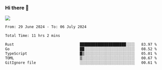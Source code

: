 ### Hi there 👋️

![](https://komarev.com/ghpvc/?username=Loner1024)

<!--START_SECTION:waka-->

```txt
From: 29 June 2024 - To: 06 July 2024

Total Time: 11 hrs 2 mins

Rust                              █████████████████████░░░░   83.97 %
Go                                ██░░░░░░░░░░░░░░░░░░░░░░░   08.52 %
TypeScript                        █▒░░░░░░░░░░░░░░░░░░░░░░░   05.01 %
TOML                              ▒░░░░░░░░░░░░░░░░░░░░░░░░   00.67 %
GitIgnore file                    ░░░░░░░░░░░░░░░░░░░░░░░░░   00.61 %
```

<!--END_SECTION:waka-->



